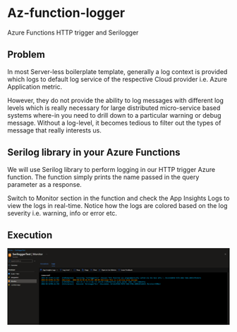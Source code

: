 # Az-function-logger
Azure Functions HTTP trigger and Serilogger

## Problem
In most Server-less boilerplate template, generally a log context is provided which logs to default log service of the respective Cloud provider i.e. Azure Application metric.

However, they do not provide the ability to log messages with different log levels which is really necessary for large distributed micro-service based systems where-in you need to drill down to a particular warning or debug message.
Without a log-level, it becomes tedious to filter out the types of message that really interests us.


## Serilog library in your Azure Functions

We will use Serilog library to perform logging in our HTTP trigger Azure function. The function simply prints the name passed in the query parameter as a response.

Switch to Monitor section in the function and check the App Insights Logs to view the logs in real-time. Notice how the logs are colored based on the log severity i.e. warning, info or error etc.

## Execution

![Execution](https://github.com/TauseefMalik/Az-function-logger/blob/main/Capture.PNG)
